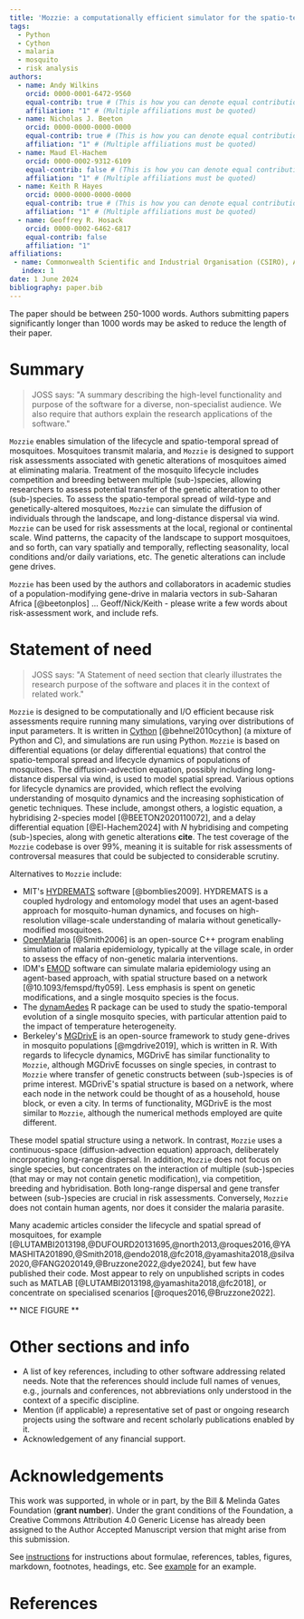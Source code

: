```yaml
---
title: 'Mozzie: a computationally efficient simulator for the spatio-temporal modelling of mosquitoes'
tags:
  - Python
  - Cython
  - malaria
  - mosquito
  - risk analysis
authors:
  - name: Andy Wilkins
    orcid: 0000-0001-6472-9560
    equal-contrib: true # (This is how you can denote equal contributions between multiple authors)
    affiliation: "1" # (Multiple affiliations must be quoted)
  - name: Nicholas J. Beeton
    orcid: 0000-0000-0000-0000
    equal-contrib: true # (This is how you can denote equal contributions between multiple authors)
    affiliation: "1" # (Multiple affiliations must be quoted)
  - name: Maud El-Hachem
    orcid: 0000-0002-9312-6109
    equal-contrib: false # (This is how you can denote equal contributions between multiple authors)
    affiliation: "1" # (Multiple affiliations must be quoted)
  - name: Keith R Hayes
    orcid: 0000-0000-0000-0000
    equal-contrib: true # (This is how you can denote equal contributions between multiple authors)
    affiliation: "1" # (Multiple affiliations must be quoted)
  - name: Geoffrey R. Hosack
    orcid: 0000-0002-6462-6817
    equal-contrib: false
    affiliation: "1"
affiliations:
 - name: Commonwealth Scientific and Industrial Organisation (CSIRO), Australia
   index: 1
date: 1 June 2024
bibliography: paper.bib
---
```


The paper should be between 250-1000 words. Authors submitting papers significantly longer than 1000 words may be asked to reduce the length of their paper.

# Summary

> JOSS says: "A summary describing the high-level functionality and purpose of the software for a diverse, non-specialist audience.  We also require that authors explain the research applications of the software."

`Mozzie` enables simulation of the lifecycle and spatio-temporal spread of mosquitoes.  Mosquitoes transmit malaria, and `Mozzie` is designed to support risk assessments associated with genetic alterations of mosquitoes aimed at eliminating malaria.  Treatment of the mosquito lifecycle includes competition and breeding between multiple (sub-)species, allowing researchers to assess potential transfer of the genetic alteration to other (sub-)species.  To assess the spatio-temporal spread of wild-type and genetically-altered mosquitoes, `Mozzie` can simulate the diffusion of individuals through the landscape, and long-distance dispersal via wind.  `Mozzie` can be used for risk assessments at the local, regional or continental scale.  Wind patterns, the capacity of the landscape to support mosquitoes, and so forth, can vary spatially and temporally, reflecting seasonality, local conditions and/or daily variations, etc.  The genetic alterations can include gene drives.

`Mozzie` has been used by the authors and collaborators in academic studies of a population-modifying gene-drive in malaria vectors in sub-Saharan Africa [@beetonplos] ... Geoff/Nick/Keith - please write a few words about risk-assessment work, and include refs.


# Statement of need

> JOSS says: "A Statement of need section that clearly illustrates the research purpose of the software and places it in the context of related work."

`Mozzie` is designed to be computationally and I/O efficient because risk assessments require running many simulations, varying over distributions of input parameters.  It is written in [Cython](https://cython.org) [@behnel2010cython] (a mixture of Python and C), and simulations are run using Python.  `Mozzie` is based on differential equations (or delay differential equations) that control the spatio-temporal spread and lifecycle dynamics of populations of mosquitoes.   The diffusion-advection equation, possibly including long-distance dispersal via wind, is used to model spatial spread.  Various options for lifecycle dynamics are provided, which reflect the evolving understanding of mosquito dynamics and the increasing sophistication of genetic techniques.  These include, amongst others, a logistic equation, a hybridising 2-species model [@BEETON2020110072], and a delay differential equation [@El-Hachem2024] with $N$ hybridising and competing (sub-)species, along with genetic alterations **cite**.  The test coverage of the `Mozzie` codebase is over 99%, meaning it is suitable for risk assessments of controversal measures that could be subjected to considerable scrutiny.

Alternatives to `Mozzie` include:

- MIT's [HYDREMATS](https://eltahir.mit.edu/models/hydremats/) software [@bomblies2009].  HYDREMATS is a coupled hydrology and entomology model that uses an agent-based approach for mosquito-human dynamics, and focuses on high-resolution village-scale understanding of malaria without genetically-modified mosquitoes.
- [OpenMalaria](https://github.com/SwissTPH/openmalaria/wiki) [@Smith2006] is an open-source C++ program enabling simulation of malaria epidemiology, typically at the village scale, in order to assess the effacy of non-genetic malaria interventions.
- IDM's [EMOD](https://docs.idmod.org/projects/emod-malaria/en/latest/index.html) software can simulate malaria epidemiology using an agent-based approach, with spatial structure based on a network [@10.1093/femspd/fty059].  Less emphasis is spent on genetic modifications, and a single mosquito species is the focus.
- The [dynamAedes](https://cran.r-project.org/web/packages/dynamAedes/vignettes/dynamAedes_02_local.html) R package can be used to study the spatio-temporal evolution of a single mosquito species, with particular attention paid to the impact of temperature heterogeneity.
- Berkeley's [MGDrivE](https://marshalllab.github.io/MGDrivE/) is an open-source framework to study gene-drives in mosquito populations [@mgdrive2019], which is written in R.  With regards to lifecycle dynamics, MGDrivE has similar functionality to `Mozzie`, although MGDrivE focusses on single species, in contrast to `Mozzie` where transfer of genetic constructs between (sub-)species is of prime interest.  MGDrivE's spatial structure is based on a network, where each node in the network could be thought of as a household, house block, or even a city.  In terms of functionality, MGDrivE is the most similar to `Mozzie`, although the numerical methods employed are quite different.

These model spatial structure using a network.  In contrast, `Mozzie` uses a continuous-space (diffusion-advection equation) approach, deliberately incorporating long-range dispersal.  In addition, `Mozzie` does not focus on single species, but concentrates on the interaction of multiple (sub-)species (that may or may not contain genetic modification), via competition, breeding and hybridisation.  Both long-range dispersal and gene transfer between (sub-)species are crucial in risk assessments.  Conversely, `Mozzie` does not contain human agents, nor does it consider the malaria parasite.

Many academic articles consider the lifecycle and spatial spread of mosquitoes, for example [@LUTAMBI2013198,@DUFOURD20131695,@north2013,@roques2016,@YAMASHITA201890,@Smith2018,@endo2018,@fc2018,@yamashita2018,@silva2020,@FANG2020149,@Bruzzone2022,@dye2024], but few have published their code.  Most appear to rely on unpublished scripts in codes such as MATLAB [@LUTAMBI2013198,@yamashita2018,@fc2018], or concentrate on specialised scenarios [@roques2016,@Bruzzone2022].

** NICE FIGURE **

# Other sections and info

- A list of key references, including to other software addressing related needs. Note that the references should include full names of venues, e.g., journals and conferences, not abbreviations only understood in the context of a specific discipline.
- Mention (if applicable) a representative set of past or ongoing research projects using the software and recent scholarly publications enabled by it.
- Acknowledgement of any financial support.

# Acknowledgements

This work was supported, in whole or in part, by the Bill & Melinda Gates Foundation (**grant number**).  Under the grant conditions of the Foundation, a Creative Commons Attribution 4.0 Generic License has already been assigned to the Author Accepted Manuscript version that might arise from this submission.

See [instructions](https://joss.readthedocs.io/en/latest/paper.html) for instructions about formulae, references, tables, figures, markdown, footnotes, headings, etc.  See [example](https://joss.readthedocs.io/en/latest/example_paper.html) for an example.

# References
  